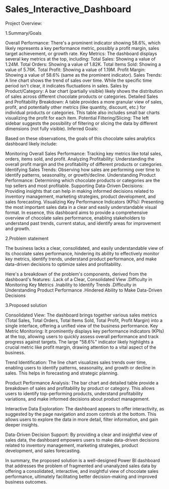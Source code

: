 # Sales_Interactive_Dashboard

Project Overview:

1.Summary/Goals

Overall Performance: There's a prominent indicator showing 58.6%, which likely represents a key performance metric, possibly a profit margin, sales target achievement, or growth rate.
Key Metrics: The dashboard displays several key metrics at the top, including:
Total Sales: Showing a value of 1.24M.
Total Orders: Showing a value of 1.82K.
Total Items Sold: Showing a value of 5.76K.
Total Profit: Showing a value of 1.19M.
Profit Margin: Showing a value of 58.6% (same as the prominent indicator).
Sales Trends: A line chart shows the trend of sales over time. While the specific time period isn't clear, it indicates fluctuations in sales.
Sales by Product/Category: A bar chart (partially visible) likely shows the distribution of sales across different chocolate products or categories.
Detailed Sales and Profitability Breakdown: A table provides a more granular view of sales, profit, and potentially other metrics (like quantity, discount, etc.) for individual products or categories. This table also includes small bar charts visualizing the profit for each item.
Potential Filtering/Slicing: The left sidebar suggests the possibility of filtering or slicing the data by different dimensions (not fully visible).
Inferred Goals:

Based on these observations, the goals of this chocolate sales analytics dashboard likely include:

Monitoring Overall Sales Performance: Tracking key metrics like total sales, orders, items sold, and profit.
Analyzing Profitability: Understanding the overall profit margin and the profitability of different products or categories.
Identifying Sales Trends: Observing how sales are performing over time to identify patterns, seasonality, or growth/decline.
Understanding Product Performance: Determining which chocolate products or categories are the top sellers and most profitable.
Supporting Data-Driven Decisions: Providing insights that can help in making informed decisions related to inventory management, marketing strategies, product development, and sales forecasting.
Visualizing Key Performance Indicators (KPIs): Presenting the most important sales data in a clear and easily understandable visual format.
In essence, this dashboard aims to provide a comprehensive overview of chocolate sales performance, enabling stakeholders to understand past trends, current status, and identify areas for improvement and growth.

2.Problem statement

The business lacks a clear, consolidated, and easily understandable view of its chocolate sales performance, hindering its ability to effectively monitor key metrics, identify trends, understand product performance, and make data-driven decisions to optimize sales and profitability.

Here's a breakdown of the problem's components, derived from the dashboard's features:
.Lack of a Clear, Consolidated View
.Difficulty in Monitoring Key Metrics
.Inability to Identify Trends
.Difficulty in Understanding Product Performance
.Hindered Ability to Make Data-Driven Decisions

3.Proposed solution

Consolidated View: The dashboard brings together various sales metrics (Total Sales, Total Orders, Total Items Sold, Total Profit, Profit Margin) into a single interface, offering a unified view of the business performance.
Key Metric Monitoring: It prominently displays key performance indicators (KPIs) at the top, allowing users to quickly assess overall performance and track progress against targets. The large "58.6%" indicator likely highlights a crucial metric like profit margin, drawing attention to a vital aspect of the business.

Trend Identification: The line chart visualizes sales trends over time, enabling users to identify patterns, seasonality, and growth or decline in sales. This helps in forecasting and strategic planning.

Product Performance Analysis: The bar chart and detailed table provide a breakdown of sales and profitability by product or category. This allows users to identify top-performing products, understand profitability variations, and make informed decisions about product management.

Interactive Data Exploration: The dashboard appears to offer interactivity, as suggested by the page navigation and zoom controls at the bottom. This allows users to explore the data in more detail, filter information, and gain deeper insights.

Data-Driven Decision Support: By providing a clear and insightful view of sales data, the dashboard empowers users to make data-driven decisions related to inventory management, marketing strategies, product development, and sales forecasting.

In summary, the proposed solution is a well-designed Power BI dashboard that addresses the problem of fragmented and unanalyzed sales data by offering a consolidated, interactive, and insightful view of chocolate sales performance, ultimately facilitating better decision-making and improved business outcomes.





